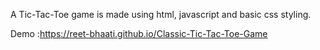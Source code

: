 A Tic-Tac-Toe game is made using html, javascript and basic css styling.

Demo :https://reet-bhaati.github.io/Classic-Tic-Tac-Toe-Game
